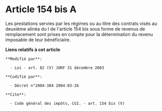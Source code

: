 # Article 154 bis A

Les prestations servies par les régimes ou au titre des contrats visés au deuxième alinéa du I de l'article 154 bis sous
forme de revenus de remplacement sont prises en compte pour la détermination du revenu imposable de leur bénéficiaire.

**Liens relatifs à cet article**

	**Modifié par**:

	  - Loi - art. 82 (V) JORF 31 décembre 2003

	**Codifié par**:

	  - Décret n°2004-304 2004-03-26

	**Cite**:

	  - Code général des impôts, CGI. - art. 154 bis (V)
